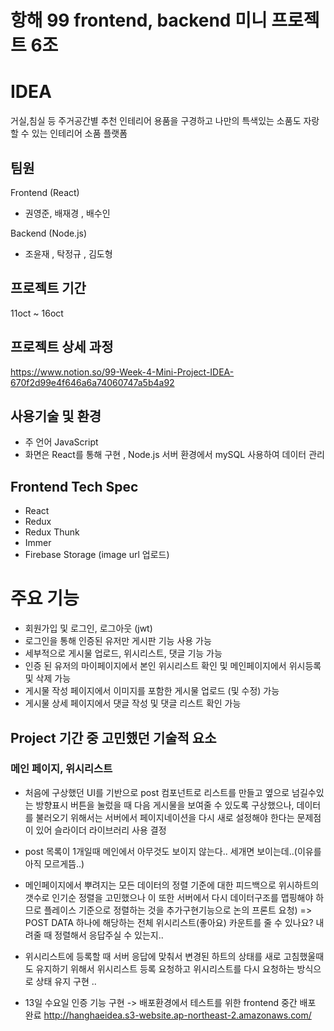 # 항해 99 frontend, backend 미니 프로젝트 6조

# IDEA

거실,침실 등 주거공간별 추천 인테리어 용품을 구경하고 나만의 특색있는 소품도 자랑할 수 있는 인테리어 소품 플랫폼

## 팀원

Frontend (React)

- 권영준, 배재경 , 배수인

Backend (Node.js)

- 조윤재 , 탁정규 , 김도형

## 프로젝트 기간

11oct ~ 16oct

## 프로젝트 상세 과정

https://www.notion.so/99-Week-4-Mini-Project-IDEA-670f2d99e4f646a6a74060747a5b4a92

## 사용기술 및 환경

- 주 언어 JavaScript
- 화면은 React를 통해 구현 , Node.js 서버 환경에서 mySQL 사용하여 데이터 관리

## Frontend Tech Spec

- React
- Redux
- Redux Thunk
- Immer
- Firebase Storage (image url 업로드)

# 주요 기능

- 회원가입 및 로그인, 로그아웃 (jwt)
- 로그인을 통해 인증된 유저만 게시판 기능 사용 가능
- 세부적으로 게시물 업로드, 위시리스트, 댓글 기능 가능
- 인증 된 유저의 마이페이지에서 본인 위시리스트 확인 및 메인페이지에서 위시등록 및 삭제 가능
- 게시물 작성 페이지에서 이미지를 포함한 게시물 업로드 (및 수정) 가능
- 게시물 상세 페이지에서 댓글 작성 및 댓글 리스트 확인 가능

## Project 기간 중 고민했던 기술적 요소

### 메인 페이지, 위시리스트

- 처음에 구상했던 UI를 기반으로 post 컴포넌트로 리스트를 만들고 옆으로 넘길수있는 방향표시 버튼을 눌렀을 때 다음 게시물을 보여줄 수 있도록 구상했으나, 데이터를 불러오기 위해서는 서버에서 페이지네이션을 다시 새로 설정해야 한다는 문제점이 있어 슬라이더 라이브러리 사용 결정

- post 목록이 1개일때 메인에서 아무것도 보이지 않는다.. 세개면 보이는데..(이유를 아직 모르게뜸..)

- 메인페이지에서 뿌려지는 모든 데이터의 정렬 기준에 대한 피드백으로 위시하트의 갯수로 인기순 정렬을 고민했으나 이 또한 서버에서 다시 데이터구조를 맵핑해야 하므로 플레이스 기준으로 정렬하는 것을 추가구현기능으로 논의
  프론트 요청) => POST DATA 하나에 해당하는 전체 위시리스트(좋아요) 카운트를 줄 수 있나요? 내려줄 때 정렬해서 응답주실 수 있는지..

- 위시리스트에 등록할 때 서버 응답에 맞춰서 변경된 하트의 상태를 새로 고침했울때도 유지하기 위해서 위시리스트 등록 요청하고 위시리스트를 다시 요청하는 방식으로 상태 유지 구현 ..

- 13일 수요일 인증 기능 구현 -> 배포환경에서 테스트를 위한 frontend 중간 배포 완료 http://hanghaeidea.s3-website.ap-northeast-2.amazonaws.com/
